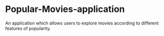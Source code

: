 # Popular-Movies-application
An application which allows users to explore movies according to different features of popularity.
